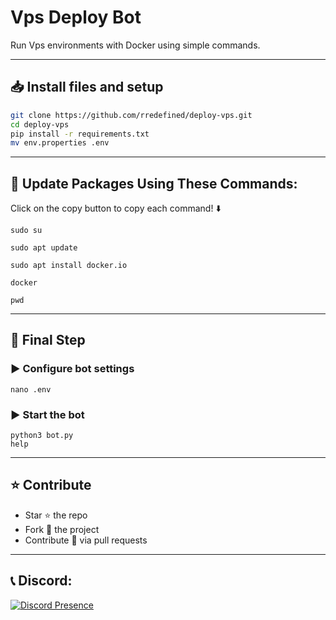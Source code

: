 # Vps Deploy Bot

Run Vps environments with Docker using simple commands.

---

## 📥 Install files and setup
```bash
git clone https://github.com/rredefined/deploy-vps.git
cd deploy-vps
pip install -r requirements.txt
mv env.properties .env
```

---

## 📌 Update Packages Using These Commands:
Click on the copy button to copy each command! ⬇️

```
sudo su
```

```
sudo apt update
```

```
sudo apt install docker.io
```

```
docker
```

```
pwd
```

---

## 🚀 Final Step

### ▶️ Configure bot settings
```
nano .env
```

### ▶️ Start the bot
```
python3 bot.py
help
```

---

## ⭐ Contribute
- Star ⭐ the repo  
- Fork 🍴 the project  
- Contribute 🔧 via pull requests  

---

## 📞 Discord: 
[![Discord Presence](https://lanyard.cnrad.dev/api/969258536557244537)](https://discord.com/users/969258536557244537)
